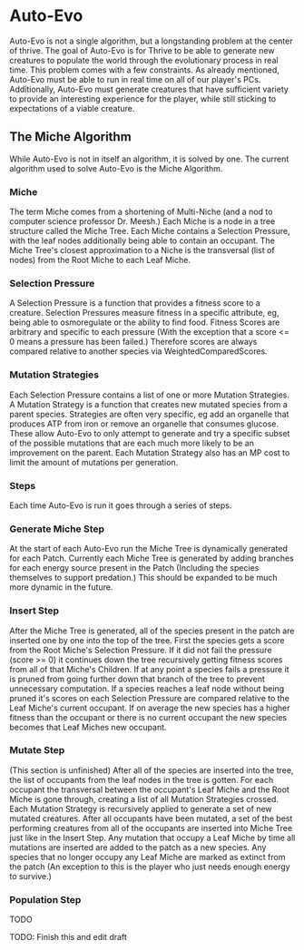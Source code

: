 # Auto-Evo

Auto-Evo is not a single algorithm, but a longstanding problem at the center of thrive. The goal of Auto-Evo is for Thrive to be able to generate new creatures to populate the world through the evolutionary process in real time. This problem comes with a few constraints. As already mentioned, Auto-Evo must be able to run in real time on all of our player's PCs. Additionally, Auto-Evo must generate creatures that have sufficient variety to provide an interesting experience for the player, while still sticking to expectations of a viable creature.

## The Miche Algorithm
While Auto-Evo is not in itself an algorithm, it is solved by one. The current algorithm used to solve Auto-Evo is the Miche Algorithm.

### Miche
The term Miche comes from a shortening of Multi-Niche (and a nod to computer science professor Dr. Meesh.) Each Miche is a node in a tree structure called the Miche Tree. Each Miche contains a Selection Pressure, with the leaf nodes additionally being able to contain an occupant. The Miche Tree's closest approximation to a Niche is the transversal (list of nodes) from the Root Miche to each Leaf Miche.

### Selection Pressure
A Selection Pressure is a function that provides a fitness score to a creature. Selection Pressures measure fitness in a specific attribute, eg, being able to osmoregulate or the ability to find food. Fitness Scores are arbitrary and specific to each pressure (With the exception that a score <= 0 means a pressure has been failed.) Therefore scores are always compared relative to another species via WeightedComparedScores.

### Mutation Strategies
Each Selection Pressure contains a list of one or more Mutation Strategies. A Mutation Strategy is a function that creates new mutated species from a parent species. Strategies are often very specific, eg add an organelle that produces ATP from iron or remove an organelle that consumes glucose. These allow Auto-Evo to only attempt to generate and try a specific subset of the possible mutations that are each much more likely to be an improvement on the parent. Each Mutation Strategy also has an MP cost to limit the amount of mutations per generation.

### Steps
Each time Auto-Evo is run it goes through a series of steps.

### Generate Miche Step
At the start of each Auto-Evo run the Miche Tree is dynamically generated for each Patch. Currently each Miche Tree is generated by adding branches for each energy source present in the Patch (Including the species themselves to support predation.) This should be expanded to be much more dynamic in the future.

### Insert Step
After the Miche Tree is generated, all of the species present in the patch are inserted one by one into the top of the tree. First the species gets a score from the Root Miche's Selection Pressure. If it did not fail the pressure (score >= 0) it continues down the tree recursively getting fitness scores from all of that Miche's Children. If at any point a species fails a pressure it is pruned from going further down that branch of the tree to prevent unnecessary computation. If a species reaches a leaf node without being pruned it's scores on each Selection Pressure are compared relative to the Leaf Miche's current occupant. If on average the new species has a higher fitness than the occupant or there is no current occupant the new species becomes that Leaf Miches new occupant.

### Mutate Step
(This section is unfinished)
After all of the species are inserted into the tree, the list of occupants from the leaf nodes in the tree is gotten. For each occupant  the transversal between the occupant's Leaf Miche and the Root Miche is gone through, creating a list of all Mutation Strategies crossed. Each Mutation Strategy is recursively applied to generate a set of new mutated creatures. After all occupants have been mutated, a set of the best performing creatures from all of the occupants are inserted into Miche Tree just like in the Insert Step. Any mutation that occupy a Leaf Miche by time all mutations are inserted are added to the patch as a new species. Any species that no longer occupy any Leaf Miche are marked as extinct from the patch (An exception to this is the player who just needs enough energy to survive.)

### Population Step
TODO

TODO: Finish this and edit draft